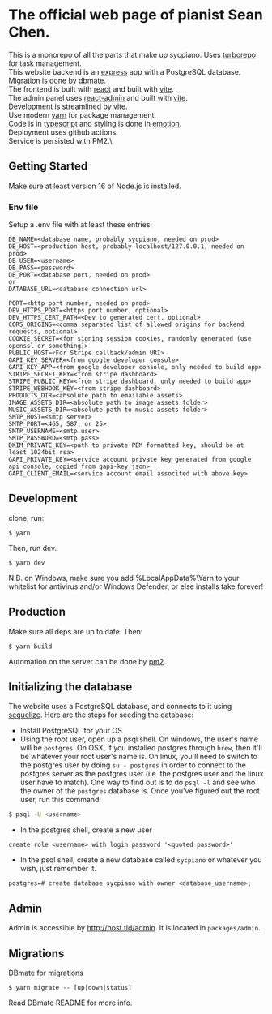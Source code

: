 # The official web page of pianist Sean Chen.

This is a monorepo of all the parts that make up sycpiano. Uses [turborepo](https://turbo.build/) for task management.\
This website backend is an [express](http://expressjs.com/) app with a PostgreSQL database. Migration is done by [dbmate](https://github.com/amacneil/dbmate).\
The frontend is built with [react](https://facebook.github.io/react/) and built with [vite](https://vitejs.dev/).\
The admin panel uses [react-admin](https://marmelab.com/react-admin/) and built with [vite](https://vitejs.dev/).\
Development is streamlined by [vite](https://vitejs.dev/).\
Use modern [yarn](https://yarnpkg.com/en/) for package management.\
Code is in [typescript](https://www.typescriptlang.org/) and styling is done in [emotion](https://github.com/emotion-js/emotion).\
Deployment uses github actions.\
Service is persisted with PM2.\

## Getting Started
Make sure at least version 16 of Node.js is installed.

### Env file

Setup a .env file with at least these entries:
```
DB_NAME=<database name, probably sycpiano, needed on prod>
DB_HOST=<production host, probably localhost/127.0.0.1, needed on prod>
DB_USER=<username>
DB_PASS=<password>
DB_PORT=<database port, needed on prod>
or
DATABASE_URL=<database connection url>

PORT=<http port number, needed on prod>
DEV_HTTPS_PORT=<https port number, optional>
DEV_HTTPS_CERT_PATH=<Dev to generated cert, optional>
CORS_ORIGINS=<comma separated list of allowed origins for backend requests, optional>
COOKIE_SECRET=<for signing session cookies, randomly generated (use openssl or something)>
PUBLIC_HOST=<For Stripe callback/admin URI>
GAPI_KEY_SERVER=<from google developer console>
GAPI_KEY_APP=<from google developer console, only needed to build app>
STRIPE_SECRET_KEY=<from stripe dashboard>
STRIPE_PUBLIC_KEY=<from stripe dashboard, only needed to build app>
STRIPE_WEBHOOK_KEY=<from stripe dashboard>
PRODUCTS_DIR=<absolute path to emailable assets>
IMAGE_ASSETS_DIR=<absolute path to image assets folder>
MUSIC_ASSETS_DIR=<absolute path to music assets folder>
SMTP_HOST=<smtp server>
SMTP_PORT=<465, 587, or 25>
SMTP_USERNAME=<smtp user>
SMTP_PASSWORD=<smtp pass>
DKIM_PRIVATE_KEY=<path to private PEM formatted key, should be at least 1024bit rsa>
GAPI_PRIVATE_KEY=<service account private key generated from google api console, copied from gapi-key.json>
GAPI_CLIENT_EMAIL=<service account email associted with above key>
```

## Development

clone, run:
```
$ yarn
```
Then, run dev.
```
$ yarn dev
```

N.B. on Windows, make sure you add %LocalAppData%\Yarn to your whitelist for antivirus and/or Windows Defender, or else installs take forever!

## Production
Make sure all deps are up to date. Then:
```
$ yarn build
```

Automation on the server can be done by [pm2](http://pm2.keymetrics.io/).

## Initializing the database
The website uses a PostgreSQL database, and connects to it using [sequelize](http://docs.sequelizejs.com/en/v3/).
Here are the steps for seeding the database:
* Install PostgreSQL for your OS
* Using the root user, open up a psql shell. On windows, the user's name will be `postgres`. On OSX, if you installed postgres through `brew`, then it'll be whatever your root user's name is. On linux, you'll need to switch to the postgres user by doing `su - postgres` in order to connect to the postgres server as the postgres user (i.e. the postgres user and the linux user have to match). One way to find out is to do `psql -l` and see who the owner of the `postgres` database is. Once you've figured out the root user, run this command:
```bash
$ psql -U <username>
```
* In the postgres shell, create a new user
```
create role <username> with login password '<quoted password>'
```
* In the psql shell, create a new database called `sycpiano` or whatever you wish, just remember it.
```psql
postgres=# create database sycpiano with owner <database_username>;
```


## Admin

Admin is accessible by http://host.tld/admin. It is located in `packages/admin`.

## Migrations

DBmate for migrations
```
$ yarn migrate -- [up|down|status]
```
Read DBmate README for more info.
